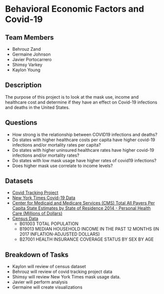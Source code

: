 # Behavioral Economic Factors and Covid-19

## Team Members
* Behrouz Zand
* Germaine Johnson
* Javier Portocarrero
* Shimsy Varkey
* Kaylon Young

## Description
The purpose of this project is to look at the mask use, income and healthcare cost and determine if they have an effect on Covid-19 infections and deaths in the United States.

## Questions
* How strong is the relationship between COVID19 infections and deaths?
* Do states with higher healthcare costs per capita have higher covid-19 infections and/or mortality rates per capita?
* Do states with higher uninsured healthcare rates have higher covid-19 infections and/or mortality rates? 
* Do states with low mask usage have higher rates of covid19 infections?
* Does higher mask use correlate to income levels?


## Datasets
* [Covid Tracking Project](https://covidtracking.com/data/api)
* [New York Times Covid-19 Data](https://github.com/nytimes/covid-19-data)
* [Center for Medicaid and Medicare Services (CMS) Total All Payers Per Capita State Estimates by State of Residence 2014 - Personal Health Care (Millions of Dollars)](https://www.cms.gov/Research-Statistics-Data-and-Systems/Statistics-Trends-and-Reports/NationalHealthExpendData/NationalHealthAccountsStateHealthAccountsResidence)
* [Census Data](https://www.census.gov/data/developers/data-sets/acs-5year.html)
    * B01003	TOTAL POPULATION
    * B19013	MEDIAN HOUSEHOLD INCOME IN THE PAST 12 MONTHS (IN 2017 INFLATION-ADJUSTED DOLLARS)
    * B27001	HEALTH INSURANCE COVERAGE STATUS BY SEX BY AGE

## Breakdown of Tasks
* Kaylon will review of census dataset
* Behrouz will review of covid tracking project data
* Shimsy will review New York Times mask usage data.
* Javier will perform analysis
* Germaine will create visualizations
